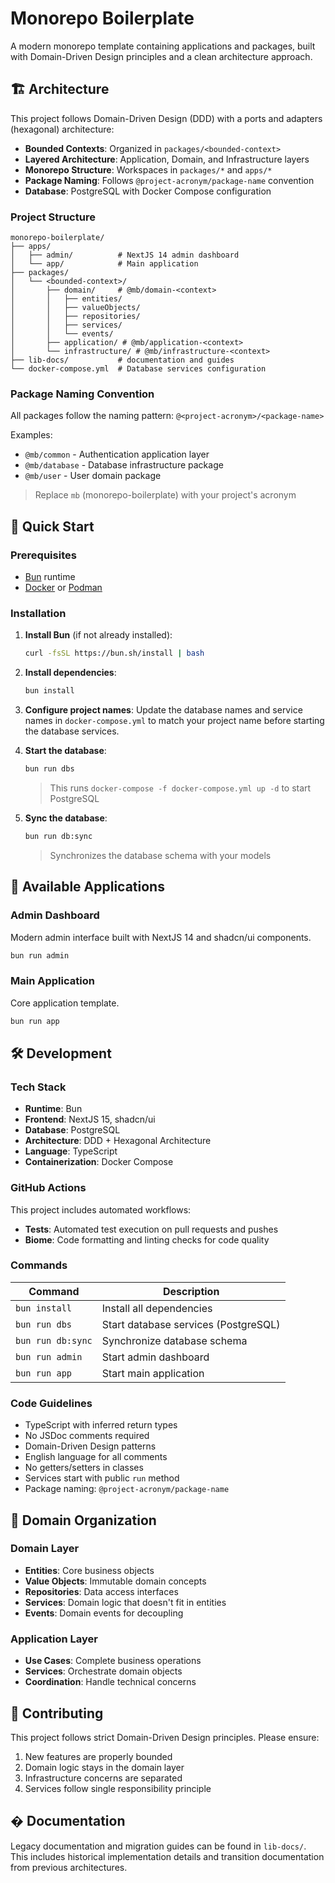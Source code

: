 # Monorepo Boilerplate

A modern monorepo template containing applications and packages, built with Domain-Driven Design principles and a clean architecture approach.

## 🏗️ Architecture

This project follows Domain-Driven Design (DDD) with a ports and adapters (hexagonal) architecture:

- **Bounded Contexts**: Organized in `packages/<bounded-context>`
- **Layered Architecture**: Application, Domain, and Infrastructure layers
- **Monorepo Structure**: Workspaces in `packages/*` and `apps/*`
- **Package Naming**: Follows `@project-acronym/package-name` convention
- **Database**: PostgreSQL with Docker Compose configuration

### Project Structure

```
monorepo-boilerplate/
├── apps/
│   ├── admin/          # NextJS 14 admin dashboard
│   └── app/            # Main application
├── packages/
│   └── <bounded-context>/
│       ├── domain/     # @mb/domain-<context>
│       │   ├── entities/
│       │   ├── valueObjects/
│       │   ├── repositories/
│       │   ├── services/
│       │   └── events/
│       ├── application/ # @mb/application-<context>
│       └── infrastructure/ # @mb/infrastructure-<context>
├── lib-docs/           # documentation and guides
└── docker-compose.yml  # Database services configuration
```

### Package Naming Convention

All packages follow the naming pattern: `@<project-acronym>/<package-name>`

Examples:
- `@mb/common` - Authentication application layer
- `@mb/database` - Database infrastructure package
- `@mb/user` - User domain package

> Replace `mb` (monorepo-boilerplate) with your project's acronym

## 🚀 Quick Start

### Prerequisites

- [Bun](https://bun.sh/) runtime
- [Docker](https://www.docker.com/) or [Podman](https://podman.io/)

### Installation

1. **Install Bun** (if not already installed):
   ```bash
   curl -fsSL https://bun.sh/install | bash
   ```

2. **Install dependencies**:
   ```bash
   bun install
   ```

3. **Configure project names**:
   Update the database names and service names in `docker-compose.yml` to match your project name before starting the database services.

4. **Start the database**:
   ```bash
   bun run dbs
   ```
   > This runs `docker-compose -f docker-compose.yml up -d` to start PostgreSQL

5. **Sync the database**:
   ```bash
   bun run db:sync
   ```
   > Synchronizes the database schema with your models

## 🎯 Available Applications

### Admin Dashboard
Modern admin interface built with NextJS 14 and shadcn/ui components.

```bash
bun run admin
```

### Main Application
Core application template.

```bash
bun run app
```

## 🛠️ Development

### Tech Stack

- **Runtime**: Bun
- **Frontend**: NextJS 15, shadcn/ui
- **Database**: PostgreSQL
- **Architecture**: DDD + Hexagonal Architecture
- **Language**: TypeScript
- **Containerization**: Docker Compose

### GitHub Actions

This project includes automated workflows:

- **Tests**: Automated test execution on pull requests and pushes
- **Biome**: Code formatting and linting checks for code quality

### Commands

| Command | Description |
|---------|-------------|
| `bun install` | Install all dependencies |
| `bun run dbs` | Start database services (PostgreSQL) |
| `bun run db:sync` | Synchronize database schema |
| `bun run admin` | Start admin dashboard |
| `bun run app` | Start main application |

### Code Guidelines

- TypeScript with inferred return types
- No JSDoc comments required
- Domain-Driven Design patterns
- English language for all comments
- No getters/setters in classes
- Services start with public `run` method
- Package naming: `@project-acronym/package-name`

## 📁 Domain Organization

### Domain Layer
- **Entities**: Core business objects
- **Value Objects**: Immutable domain concepts
- **Repositories**: Data access interfaces
- **Services**: Domain logic that doesn't fit in entities
- **Events**: Domain events for decoupling

### Application Layer
- **Use Cases**: Complete business operations
- **Services**: Orchestrate domain objects
- **Coordination**: Handle technical concerns

## 🤝 Contributing

This project follows strict Domain-Driven Design principles. Please ensure:

1. New features are properly bounded
2. Domain logic stays in the domain layer
3. Infrastructure concerns are separated
4. Services follow single responsibility principle

## � Documentation

Legacy documentation and migration guides can be found in `lib-docs/`. This includes historical implementation details and transition documentation from previous architectures.



